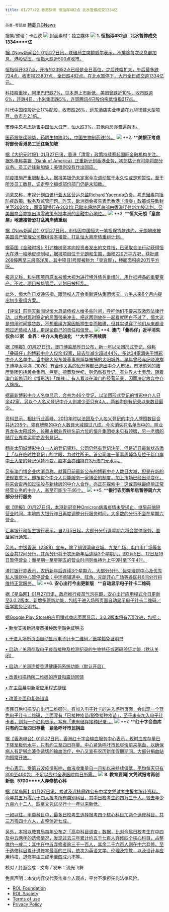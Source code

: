 ```yaml
---
title: 01/27/22 香港快讯 恒指泻482点 北水暂停成交1334亿
---
```

`英喜-粵語組` [轉載自GNews](https://gnews.org/zh-hans/1918629/)

搜集/整理：卡西欧
![](https://assets.gnews.org/wp-content/uploads/2022/01/0127fenmian.jpg)
封面素材：独立媒体
![](https://assets.gnews.org/wp-content/uploads/2022/01/2022-01-27-1.png)
**1. ****恒指泻****482****点****   ****北水暂停成交****1334****亿**

[据【Now新闻台】01月27日讯，联储局主席鲍威尔表示，不排除每次议息都加息，港股受压，恒指大跌近500点收市。](https://news.now.com/home/finance/player?newsId=464671)

[恒指低开337点，开市的23952点已经是全日高位，之后跌幅扩大，午后最多跌724点，收市报23807点，全日跌482点。在北水暂停下，大市全日成交逾1334亿元。](https://news.now.com/home/finance/player?newsId=464671)

[科技股重挫，阿里巴巴跌7%，见本港上市新低，美团曾跌近10%，收市跌逾6%，连跌4日，小米集团跌5%，连同腾讯4只股份拖低恒指317点。](https://news.now.com/home/finance/player?newsId=464671)

[时代中国控股折让17%配股，收市跌26%，远东酒店实业申请在九华径建大型项目，收市升2.1倍。](https://news.now.com/home/finance/player?newsId=464671)

[市传中央考虑拆售中国恒大资产，恒大跌3%，其他内房亦普遍向下。](https://news.now.com/home/finance/player?newsId=464671)

[医药股继续弱势，药明生物跌3%，中国生物制药跌1%。](https://news.now.com/home/finance/player?newsId=464671)
![](https://assets.gnews.org/wp-content/uploads/2022/01/2022-01-27-2.png)
**2. ****美银正考虑将部份香港员工迁往新加坡**

[据【大纪元时报】01月27日讯，香港「清零」政策持续惹起国际金融机构关注，据外电称美银（Bank of America）正重新计划香港业务，初部估计有可能将部分业务、员工迁往新加坡；美银则没有作出回应。](https://hk.epochtimes.com/news/2022-01-27/26310611)

[防疫措施严重限制出入，据报美银仍未定案今次调动属于永久性或是短暂性，至于所涉员工数目、调走整个抑或部份部门仍是未知数。](https://hk.epochtimes.com/news/2022-01-27/26310611)

[消息又称，审视计划由该行亚太区营运总监Richard Yacenda负责，考虑因素包括防疫政策、税务及监管问题。昨天，欧洲商会报告表示香港「清零」政策或导致封关至2024年，而富国银行在2021年已踏出将地区总部由香港迁往新加坡计划，另美国商会亦提出清零政策有损本港的金融中心地位。](https://hk.epochtimes.com/news/2022-01-27/26310611)
![](https://assets.gnews.org/wp-content/uploads/2022/01/2022-01-27-3.png)
**3. ****恒大元朗「皇宫屋」地遭接管恐打乱离岸债重组**

[据【Now新闻台】01月27日讯，市传因中国恒大一笔担保贷款违约，元朗地皮被美国资产管理公司橡树资本接管，打乱恒大离岸债重组计划。](https://news.now.com/home/finance/player?newsId=464633)

[据英国《金融时报》引述橡树资本向投资者发出的文件指，已采取合法行动获得恒大在港一幅地皮控制权，据报项目位于元朗和生围，面积220万平方呎，获批建268幢两至三层高洋房，其中项目1号屋被称为「皇宫屋」，楼面面积逾20万平方呎。](https://news.now.com/home/finance/player?newsId=464633)

[报道又称，和生围项目原本被恒大视为进行境外债务重组时，用作抵押品的重要资产，不过，项目被接管后，计划已被打乱。](https://news.now.com/home/finance/player?newsId=464633)

[此外，恒大昨日发通告指，跟债权人开会重新评估集团状况，力争未来6个月内提出初步重组方案。](https://news.now.com/home/finance/player?newsId=464633)

[【评论】前两天新闻说恒大恳请债权人给多些时间，呼吁他们不要采取激烈法律行动，以免对现时稳定的局面带来冲击。把这两则放在一起看就明白不过了，恒大这是想用时间换贷款，不想重组方案因抵押生变而触礁，但其实说穿了他们从来都没想过还债权人钱，更逞论自己的责任和信誉。](https://news.now.com/home/finance/player?newsId=464633)
![](https://assets.gnews.org/wp-content/uploads/2022/01/2022-01-27-4.png)
**4. ****澳门「叠码仔」近半消失****   ****仅余****42****家****   ****业界：中介人角色淡化****   ****大半不再续牌**

[据【明报】01月27日讯，澳门博监局昨日公布，新一年以法团形式登记、俗称「叠码仔」的博彩中介人仅余42家，较去年减少超过44%，多达34家消失于博彩中介人名单中。当中除大股东兼董事周焯华被捕的太阳城外，早年曾经与纪晓波旗下博华太平洋（1076）有合作关系的恒升等都已退出中介人市场。市场前列的赌厅集团包括黄金集团、巨星、德晋及世纪，则仍然有登记。有业界人士表示，随着澳门新修订的《博彩法》「加辣」，有人看淡在澳门的经营前景，因而决定放弃中介人牌照。](https://news.mingpao.com/pns/經濟/article/20220127/s00004/1643221692323/澳門「疊碼仔」近半消失-僅餘42家-業界-中介人角色淡化-大半不再續牌)

[据最新博彩中介人名单显示，合共为46个登记，以法团形式登记的博彩中介人只余42家，另以个人名义登记中介人则减少至只有4人，两者均是有纪录以来数目最少。](https://news.mingpao.com/pns/經濟/article/20220127/s00004/1643221692323/澳門「疊碼仔」近半消失-僅餘42家-業界-中介人角色淡化-大半不再續牌)

[资料显示，相比行业高峰、2013年时以法团及个人名义登记的中介人牌照数目合共达235个，领有牌照的中介人数目大减超过八成。今次消失在名单当中的，除业界龙头太阳城外，长期占据业界排名前六位的恒升集团亦未见有领牌，另一老牌的赌厅业界幸运星亦没有登记。](https://news.mingpao.com/pns/經濟/article/20220127/s00004/1643221692323/澳門「疊碼仔」近半消失-僅餘42家-業界-中介人角色淡化-大半不再續牌)

[翻查太阳城博彩中介一人的登记资料，公司仍然有登记注册，但是近日最新状态添上「存在临时性登记」的字眼，为过往所无。该公司唯一董事周焯华及位于新口岸中土大厦的登记保持不变，股本金亦维持在3万澳门元水平。](https://news.mingpao.com/pns/經濟/article/20220127/s00004/1643221692323/澳門「疊碼仔」近半消失-僅餘42家-業界-中介人角色淡化-大半不再續牌)

[另有澳门博企业内消息称，就算目前最新公布的博彩中介人数目大减，但是在新的法规要求下，即按每个中介人只能服务一家博企的制度，加上市场已经出现变化，将来会否再如过往般与新续牌的中介人合作，亦正在探索中；这或意味最终能正常经营业务的中介人，甚至可能少于46个。](https://news.mingpao.com/pns/經濟/article/20220127/s00004/1643221692323/澳門「疊碼仔」近半消失-僅餘42家-業界-中介人角色淡化-大半不再續牌)
![](https://assets.gnews.org/wp-content/uploads/2022/01/2022-01-27-5.png)
**5. ****银行农历新年后暂停周六大部分分行服务**

[据【明报】01月27日讯，本港新冠变种Omicron病毒疫情未受遏止，继早前缩短营业时间，本地四大银行昨日再度调整分行服务时间，大多数的分行不会在星期六营业。](https://news.mingpao.com/pns/經濟/article/20220127/s00004/1643221694180/銀行農曆新年後暫停周六大部分分行服務)

[汇丰银行和恒生银行表示，自2月5日起，大部分分行逢星期六将会暂停服务，直至另行通知。](https://news.mingpao.com/pns/經濟/article/20220127/s00004/1643221694180/銀行農曆新年後暫停周六大部分分行服務)

[另外，中银香港（2388）宣布，除了铜锣湾电业城、九龙广场、屯门市广场等各区合共12间分行，其余分行将于农历新年后连续3个星期六，即2月5日、12日及19日暂停营业；而星期一至星期五的营业时间则维持为上午9时至下午4时。](https://news.mingpao.com/pns/經濟/article/20220127/s00004/1643221694180/銀行農曆新年後暫停周六大部分分行服務)

[渣打银行亦表示，农历新年后连续3个星期六，大部分分行、优先理财中心及优先私人理财中心暂停营业；中环德辅道中、旺角、元朗开心广场等各区共6间分行将维持正常服务。](https://news.mingpao.com/pns/經濟/article/20220127/s00004/1643221694180/銀行農曆新年後暫停周六大部分分行服務)
![](https://assets.gnews.org/wp-content/uploads/2022/01/2022-01-27-6.png)
**6. ****安心出行今出更新版****   ****自动显示电子针卡二维码**

[据【星岛网】01月27日讯，政府推行疫苗气泡在即，安心出行应用程式今日更新至3.0.2版本，新增多项新功能，包括于进入场所页面自动显示电子针卡二维码／医学豁免证明书。](https://std.stheadline.com/realtime/article/1803095/即時-港聞-安心出行今出更新版-自動顯示電子針卡二維碼)

[据Google Play Store的应用程式商店页面显示，3.0.2版本将有7项改进，包括：](https://std.stheadline.com/realtime/article/1803095/即時-港聞-安心出行今出更新版-自動顯示電子針卡二維碼)

[• 新增支援新冠疫苗接种医学豁免证明书](https://std.stheadline.com/realtime/article/1803095/即時-港聞-安心出行今出更新版-自動顯示電子針卡二維碼)

[• 于进入场所页面自动显示电子针卡二维码／医学豁免证明书](https://std.stheadline.com/realtime/article/1803095/即時-港聞-安心出行今出更新版-自動顯示電子針卡二維碼)

[• 启动／关闭存取电子疫苗接种及检测纪录的生物特征或密码验证功能（默认关闭）](https://std.stheadline.com/realtime/article/1803095/即時-港聞-安心出行今出更新版-自動顯示電子針卡二維碼)

[• 启动／关闭连接香港健康码系统功能（默认开启）](https://std.stheadline.com/realtime/article/1803095/即時-港聞-安心出行今出更新版-自動顯示電子針卡二維碼)

[• 改善扫描场所二维码的声音和震动回馈](https://std.stheadline.com/realtime/article/1803095/即時-港聞-安心出行今出更新版-自動顯示電子針卡二維碼)

[• 在主萤幕中新增应用程式捷径](https://std.stheadline.com/realtime/article/1803095/即時-港聞-安心出行今出更新版-自動顯示電子針卡二維碼)

[• 改善介面和复修错误](https://std.stheadline.com/realtime/article/1803095/即時-港聞-安心出行今出更新版-自動顯示電子針卡二維碼)

[市民日后扫描安心出行二维码时，有加入电子针卡的进入场所页面，会出现一个蓝色电子针卡二维码，上面写有「已接种疫苗/豁免接种疫苗」，至于未有加入电子针卡者，则为一个红色告示，写有「未有储存接种纪录」。](https://std.stheadline.com/realtime/article/1803095/即時-港聞-安心出行今出更新版-自動顯示電子針卡二維碼)
![](https://assets.gnews.org/wp-content/uploads/2022/01/2022-01-27-7.png)
**7. ****红十字会血库只有约三至四日存量　紧急呼吁市民捐血**

[据【香港电台】01月27日讯，香港红十字会输血服务中心表示，现时血库存量已下降至极低水平，只有约三至四日存量。中心紧急呼吁市民尽快前来捐血，以确保病人有足够血液作适切的输血治疗，中心又宣布农历新年假期期间，大部分捐血站均照常开放。](https://news.rthk.hk/rthk/ch/component/k2/1630838-20220127.htm)

[中心表示，受第五波疫情影响，血液收集量自一月初以来持续偏低，平均每天只有300至400包，不足以应付全港医院每日所需。](https://news.rthk.hk/rthk/ch/component/k2/1630838-20220127.htm)
![](https://assets.gnews.org/wp-content/uploads/2022/01/2022-01-27-8.png)
**8. ****教育要闻****|****文凭试报考再创新低****   5700****人弃修核心科**

[据【星岛网】01月27日讯，考试及评核局昨公布中学文凭试考生报考统计资料，今年共五万零六十四人报考所有类别科目，其中日校考生约四万三千人，较去年少九百六十二人，跌至文凭试举行十一年以来新低。](https://std.stheadline.com/daily/article/2437740/日報-教育-教育要聞-文憑試報考再創新低-5700人棄修核心科)

[一如以往，甲类科目中，最多日校考生选择报考四个核心科目加两个选修科目，共三万零四十六人，占整体近七成。](https://std.stheadline.com/daily/article/2437740/日報-教育-教育要聞-文憑試報考再創新低-5700人棄修核心科)

[另外，本报以教育局每年公布之「高中科目调查」数据，比对今届日校考生在中四及中五两年的选修情况，发现过去三年累计约五千七百人弃修四个核心科目，占整体约一成二；其中在中五弃修者逾三千一百人，其余二千六百人则在中六弃修。至于选修科目累计退修率最高的三科，依次为英语文学、伦理及宗教，以及设计与应用科技，退修率由三成半至四成六不等。](https://std.stheadline.com/daily/article/2437740/日報-教育-教育要聞-文憑試報考再創新低-5700人棄修核心科)

校对 / 封面合成：文粤 / 发布：流光飞舞

 

免责声明：本文内容仅代表作者个人观点，平台不承担任何法律风险。

- [ROL Foundation](https://rolfoundation.org/)
- [ROL Society](https://rolsociety.org/)
- [Terms of use](https://gnews.org/terms-of-use-3/)
- [Privacy Policy](https://gnews.org/privacy-policy/)
